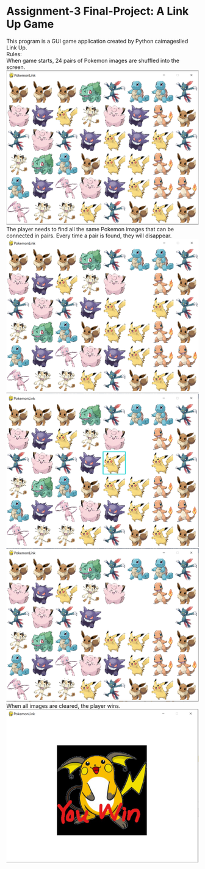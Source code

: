 # Assignment-3 Final-Project: A Link Up Game
This program is a GUI game application created by Python caimageslled Link Up.  
Rules:  
When game starts, 24 pairs of Pokemon images are shuffled into the screen.   
![avatar](https://github.com/RXC0765/Assignment-3---Final-Project/blob/main/images/1.png)
The player needs to find all the same Pokemon images that can be connected in pairs. Every time a pair is found, they will disappear.  
![avatar](https://github.com/RXC0765/Assignment-3---Final-Project/blob/main/images/2.png)
![avatar](https://github.com/RXC0765/Assignment-3---Final-Project/blob/main/images/3.png)
![avatar](https://github.com/RXC0765/Assignment-3---Final-Project/blob/main/images/4.png)
When all images are cleared, the player wins.
![avatar](https://github.com/RXC0765/Assignment-3---Final-Project/blob/main/images/5.png)
